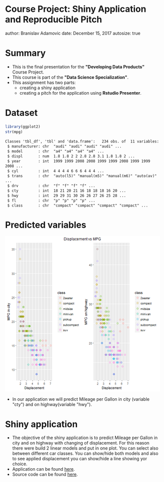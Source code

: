 Course Project: Shiny Application and Reproducible Pitch
========================================================
author: Branislav Adamovic
date: December 15, 2017
autosize: true

Summary
========================================================

- This is the final presentation for the **"Developing Data Products"** Course Project.
- This course is part of the **"Data Science Specialization"**.
- This assignment has two parts:
  + creating a shiny application
  + creating a pitch for the application using **Rstudio Presenter**.


Dataset
========================================================


```r
library(ggplot2)
str(mpg)
```

```
Classes 'tbl_df', 'tbl' and 'data.frame':	234 obs. of  11 variables:
 $ manufacturer: chr  "audi" "audi" "audi" "audi" ...
 $ model       : chr  "a4" "a4" "a4" "a4" ...
 $ displ       : num  1.8 1.8 2 2 2.8 2.8 3.1 1.8 1.8 2 ...
 $ year        : int  1999 1999 2008 2008 1999 1999 2008 1999 1999 2008 ...
 $ cyl         : int  4 4 4 4 6 6 6 4 4 4 ...
 $ trans       : chr  "auto(l5)" "manual(m5)" "manual(m6)" "auto(av)" ...
 $ drv         : chr  "f" "f" "f" "f" ...
 $ cty         : int  18 21 20 21 16 18 18 18 16 20 ...
 $ hwy         : int  29 29 31 30 26 26 27 26 25 28 ...
 $ fl          : chr  "p" "p" "p" "p" ...
 $ class       : chr  "compact" "compact" "compact" "compact" ...
```

Predicted variables
========================================================

![plot of chunk unnamed-chunk-2](Presentation-figure/unnamed-chunk-2-1.png)

- In our application we will predict Mileage per Gallon in city (variable "cty") and on highway(variable "hwy").

Shiny application
========================================================

- The objective of the shiny application is to predict Mileage per Gallon in city and on highway with changing of displacement. For this reason 
there were build 2 linear models and put in one plot. You can select also between different car classes. You can show/hide both models and also to
see applied displacement you can show/hide a line showing yor choice. 
- Application can be found [here](http://brano.shinyapps.io/MPG_displ/).
- Source code can be found [here]().
